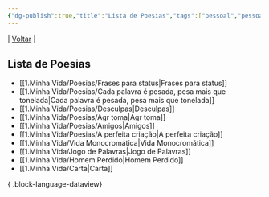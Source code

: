 ```yaml
---
{"dg-publish":true,"title":"Lista de Poesias","tags":["pessoal","pessoal/list"],"description":"Aqui partilho fragmentos de versos que nasceram do meu coração","permalink":"/1-minha-vida/lista-de-poesias/","dgPassFrontmatter":true}
---
```


| [Voltar](index) |
## Lista de Poesias
- [[1.Minha Vida/Poesias/Frases para status\|Frases para status]]
- [[1.Minha Vida/Poesias/Cada palavra é pesada, pesa mais que tonelada\|Cada palavra é pesada, pesa mais que tonelada]]
- [[1.Minha Vida/Poesias/Desculpas\|Desculpas]]
- [[1.Minha Vida/Poesias/Agr toma\|Agr toma]]
- [[1.Minha Vida/Poesias/Amigos\|Amigos]]
- [[1.Minha Vida/Poesias/A perfeita criação\|A perfeita criação]]
- [[1.Minha Vida/Vida Monocromática\|Vida Monocromática]]
- [[1.Minha Vida/Jogo de Palavras\|Jogo de Palavras]]
- [[1.Minha Vida/Homem Perdido\|Homem Perdido]]
- [[1.Minha Vida/Carta\|Carta]]

{ .block-language-dataview}
